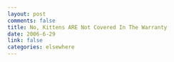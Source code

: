 ```yaml
--- 
layout: post
comments: false
title: No, Kittens ARE Not Covered In The Warranty
date: 2006-6-29
link: false
categories: elsewhere
---
```

<object width="425" height="350"><param name="movie" value="http://www.youtube.com/v/cdXTDovB9K8"></param><embed src="http://www.youtube.com/v/cdXTDovB9K8" type="application/x-shockwave-flash" width="425" height="350"></embed></object>

